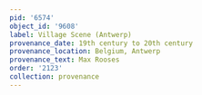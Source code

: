 ```yaml
---
pid: '6574'
object_id: '9608'
label: Village Scene (Antwerp)
provenance_date: 19th century to 20th century
provenance_location: Belgium, Antwerp
provenance_text: Max Rooses
order: '2123'
collection: provenance
---
```

